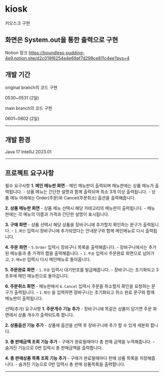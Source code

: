 # kiosk
키오스크 구현

화면은 System.out을 통한 출력으로 구현
--------------------------------------------
Notion 링크
https://boundless-pudding-4e9.notion.site/d2c019f6254e4e69af7d298ce811c4ee?pvs=4

## 개발 기간

original branch의 코드 구현 

0530~0531 (2일)

main branch의 코드 구현

0601~0602 (2일)

--------------------------------------
## 개발 환경
Java 17
IntelliJ 2023.01

--------------------------------------
## 프로젝트 요구사항
필수 요구사항
 **1. 메인 메뉴판 화면**
    - 메인 메뉴판이 출력되며 메뉴판에는 상품 메뉴가 출력됩니다.
    - 상품 메뉴는 간단한 설명과 함께 출력되며 최소 3개 이상 출력됩니다.
    - 상품 메뉴 아래에는 Order(주문)와 Cancel(주문취소) 옵션을 출력해줍니다.
    
**2. 상품 메뉴판 화면**
    - 상품 메뉴 선택시 해당 카테고리의 메뉴판이 출력됩니다.
    - 메뉴판에는 각 메뉴의 이름과 가격과 간단한 설명이 표시됩니다.
    
**3. 구매 화면**
    - 상품 선택시 해당 상품을 장바구니에 추가할지 확인하는 문구가 출력됩니다.
    - `1.확인` 입력시 장바구니에 추가되었다는 안내문구와 함께 메인메뉴로 다시 출력됩니다.
    
**4. 주문 화면**
    - `5.Order` 입력시 장바구니 목록을 출력해줍니다.
    - 장바구니에서는 추가된 메뉴들과 총 가격의 합을 출력해줍니다.
    - `1.주문` 입력시 주문완료 화면으로 넘어가고, `2.메뉴판` 입력시 다시 메인메뉴로 돌아옵니다.
    
**5. 주문완료 화면**
    - `1.주문` 입력시 대기번호를 발급해줍니다.
    - 장바구니는 초기화되고 3초후에 메인 메뉴판으로 돌아갑니다.
    
**6. 주문취소 화면**
    - 메뉴판에서 `6.Cancel` 입력시 주문을 취소할지 확인을 요청하는 문구가 출력됩니다.
    - `1.확인` 을 입력하면 장바구니는 초기화되고 취소 완료 문구와 함께 메뉴판이 출력됩니다.
    
선택(추가) 요구사항
**1. 주문개수 기능 추가**
    - 장바구니에 똑같은 상품이 담기면 주문 화면에서 상품 개수가 출력되도록 합니다.
    
**2. 상품옵션 기능 추가**
    - 상품에 옵션을 선택 후 장바구니에 추가 할 수 있게 세분화 합니다.
    
**3. 총 판매금액 조회 기능 추가**
    - 구매가 완료될때마다 총 판매 금액을 누적해줍니다.
    - 숨겨진 기능으로 0번 입력시 총 판매금액을 출력합니다.    
    
**4. 총 판매상품 목록 조회 기능 추가**
    - 구매가 완료될때마다 판매 상품 목록을 저장해줍니다.
    - 숨겨진 기능으로 0번 입력시 총 판매 상품목록을 출력합니다.    
    
---------------------------------------------------------

    
    
    
    
    
    
    
    
    
    
    
    
    
